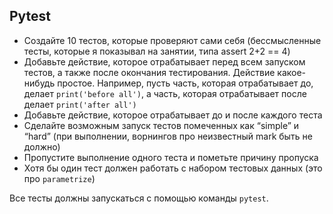 ## Pytest

- Создайте 10 тестов, которые проверяют сами себя (бессмысленные тесты, которые я показывал на занятии, типа assert 2+2 == 4)  
- Добавьте действие, которое отрабатывает перед всем запуском тестов, а также после окончания тестирования. Действие какое-нибудь простое. Например, пусть часть, которая отрабатывает до, делает `print('before all')`, а часть, которая отрабатывает после делает `print('after all')`    
- Добавьте действие, которое отрабатывает до и после каждого теста  
- Сделайте возможным запуск тестов помеченных как “simple” и “hard” (при выполнении, ворнингов про неизвестный mark быть не должно)  
- Пропустите выполнение одного теста и пометьте причину пропуска  
- Хотя бы один тест должен работать с набором тестовых данных (это про `parametrize`)  

Все тесты должны запускаться с помощью команды `pytest`.
